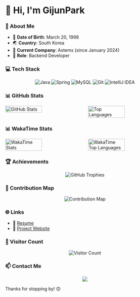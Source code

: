 # 👋 Hi, I'm GijunPark

### 📝 About Me
- 🎂 **Date of Birth**: March 20, 1998
- 🌏 **Country**: South Korea
- 🏢 **Current Company**: Astems (since January 2024)
- 💼 **Role**: Backend Developer

### 💻 Tech Stack
<p align="center">
  <img src="https://img.shields.io/badge/Java-007396?style=for-the-badge&logo=java&logoColor=white" alt="Java" />
  <img src="https://img.shields.io/badge/Spring-6DB33F?style=for-the-badge&logo=spring&logoColor=white" alt="Spring" />
  <img src="https://img.shields.io/badge/MySQL-4479A1?style=for-the-badge&logo=mysql&logoColor=white" alt="MySQL" />
  <img src="https://img.shields.io/badge/Git-F05032?style=for-the-badge&logo=git&logoColor=white" alt="Git" />
  <img src="https://img.shields.io/badge/IntelliJ_IDEA-000000?style=for-the-badge&logo=intellij-idea&logoColor=white" alt="IntelliJ IDEA" />
</p>

### 📊 GitHub Stats
<div style="display: flex; justify-content: center; gap: 20px;">
  <img src="https://github-readme-stats.vercel.app/api?username=GijunPark&show_icons=true&theme=default&hide_border=true&text_color=808080&title_color=000000&icon_color=000000" alt="GitHub Stats" width="48%" />
  <img src="https://github-readme-stats.vercel.app/api/top-langs/?username=GijunPark&layout=compact&theme=default&hide_border=true&text_color=808080&title_color=000000" alt="Top Languages" width="48%" />
</div>

### 📊 WakaTime Stats
<div style="display: flex; justify-content: center; gap: 20px;">
  <img src="https://github-readme-stats.vercel.app/api/wakatime?username=GijunPark&theme=default&hide_border=true&text_color=808080&title_color=000000&icon_color=000000" alt="WakaTime Stats" width="48%" />
  <img src="https://github-readme-stats.vercel.app/api/wakatime?username=GijunPark&layout=compact&theme=default&hide_border=true&text_color=808080&title_color=000000" alt="WakaTime Top Languages" width="48%" />
</div>

### 🏆 Achievements
<p align="center">
  <img src="https://github-profile-trophy.vercel.app/?username=GijunPark&theme=default&no-frame=true&margin-w=15" alt="GitHub Trophies" />
</p>

### 🌟 Contribution Map
<p align="center">
  <img src="https://github-profile-summary-cards.vercel.app/api/cards/profile-details?username=GijunPark&theme=default" alt="Contribution Map" />
</p>

### 🌐 Links
- 📄 [Resume](https://resume.olm.life)
- 🔗 [Project Website](https://olm.life)

### 👀 Visitor Count
<p align="center">
  <img src="https://komarev.com/ghpvc/?username=GijunPark&style=for-the-badge&color=blueviolet" alt="Visitor Count" />
</p>

### 📫 Contact Me
<p align="center">
  <a href="mailto:tpgj98@naver.com"><img src="https://img.shields.io/badge/Email-tpgj98@naver.com-0078D4?style=for-the-badge&logo=gmail&logoColor=white" /></a>
</p>

Thanks for stopping by! 😊
